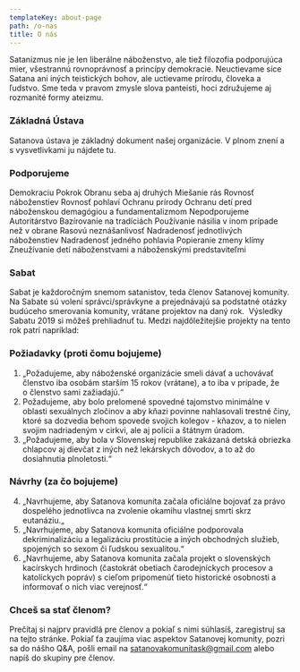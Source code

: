 ```yaml
---
templateKey: about-page
path: /o-nas
title: O nás
---
```

<!-- ### Shade-grown coffee -->
Satanizmus nie je len liberálne náboženstvo, ale tiež filozofia podporujúca mier, všestrannú rovnoprávnosť a princípy demokracie. Neuctievame síce Satana ani iných teistických bohov, ale uctievame prírodu, človeka a ľudstvo. Sme teda v pravom zmysle slova panteisti, hoci združujeme aj rozmanité formy ateizmu.

### Základná Ústava
Satanova ústava je základný dokument našej organizácie. V plnom znení a s vysvetlivkami ju nájdete tu.

### Podporujeme
Demokraciu
Pokrok
Obranu seba aj druhých
Miešanie rás
Rovnosť náboženstiev
Rovnosť pohlaví
Ochranu prírody
Ochranu detí pred náboženskou demagógiou a fundamentalizmom
Nepodporujeme
Autoritárstvo
Bazírovanie na tradíciách
Používanie násilia v inom prípade než v obrane
Rasovú neznášanlivosť
Nadradenosť jednotlivých náboženstiev
Nadradenosť jedného pohlavia
Popieranie zmeny klímy
Zneužívanie detí náboženstvami a náboženskými predstaviteľmi

### Sabat
Sabat je každoročným snemom satanistov, teda členov Satanovej komunity. Na Sabate sú volení správci/správkyne a prejednávajú sa podstatné otázky budúceho smerovania komunity, vrátane projektov na daný rok.  Výsledky Sabatu 2019 si môžeš prehliadnuť tu. Medzi najdôležitejšie projekty na tento rok patrí napríklad:

### Požiadavky (proti čomu bojujeme)
1. „Požadujeme, aby náboženské organizácie smeli dávať a uchovávať členstvo iba osobám starším 15 rokov (vrátane), a to iba v prípade, že o členstvo sami zažiadajú.“
2. Požadujeme, aby bolo prelomené spovedné tajomstvo minimálne v oblasti sexuálnych zločinov a aby kňazi povinne nahlasovali trestné činy, ktoré sa dozvedia behom spovede svojich kolegov - kňazov, a to nielen svojim nadriadeným v cirkvi, ale aj polícii a štátnym úradom. 
3. „Požadujeme, aby bola v Slovenskej republike zakázaná detská obriezka chlapcov aj dievčat z iných než lekárskych dôvodov, a to až do dosiahnutia plnoletosti.“

### Návrhy (za čo bojujeme)
4. „Navrhujeme, aby Satanova komunita začala oficiálne bojovať za právo dospelého jednotlivca na zvolenie okamihu vlastnej smrti skrz eutanáziu.„
5. „Navrhujeme, aby Satanova komunita oficiálne podporovala dekriminalizáciu a legalizáciu prostitúcie a iných obchodných služieb, spojených so sexom či ľudskou sexualitou.“
6. „Navrhujeme, aby Satanova komunita začala projekt o slovenských kacírskych hrdinoch (častokrát obetiach čarodejníckych procesov a katolíckych popráv) s cieľom pripomenúť tieto historické osobnosti a informovať o nich viac verejnosť.“

### Chceš sa stať členom?
Prečítaj si najprv pravidlá pre členov a pokiaľ s nimi súhlasíš, zaregistruj sa na tejto stránke. Pokiaľ ťa zaujíma  viac aspektov Satanovej komunity, pozri sa do nášho Q&A, pošli email na satanovakomunitask@gmail.com alebo napíš do skupiny pre členov.

